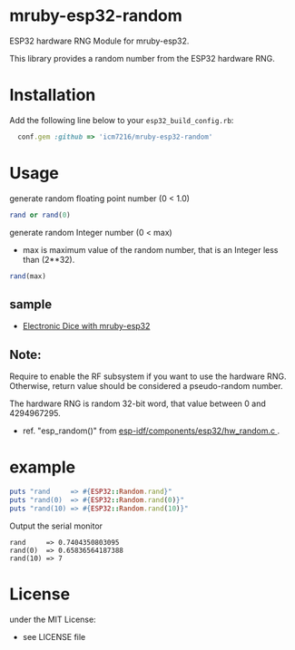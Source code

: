 # mruby-esp32-random

ESP32 hardware RNG Module for mruby-esp32.

This library provides a random number from the ESP32 hardware RNG.



# Installation

Add the following line below to your `esp32_build_config.rb`:

```ruby
  conf.gem :github => 'icm7216/mruby-esp32-random'
```

# Usage

generate random floating point number (0 < 1.0)
```ruby
rand or rand(0)  
```

generate random Integer number (0 < max)
*   max is maximum value of the random number, that is an Integer less than (2**32).
```ruby
rand(max)  
```
## sample

*   [Electronic Dice with mruby-esp32](https://github.com/icm7216/ElectronicDice-mruby-esp32)

## Note:

Require to enable the RF subsystem if you want to use the hardware RNG. Otherwise, return value should be considered a pseudo-random number.

The hardware RNG is random 32-bit word, that value between 0 and 4294967295.
*   ref. "esp_random()" from [ esp-idf/components/esp32/hw_random.c
](https://github.com/espressif/esp-idf/blob/9274814268f51333bd8aed65202621161e877a6a/components/esp32/hw_random.c#L25).

# example

```ruby
puts "rand     => #{ESP32::Random.rand}"
puts "rand(0)  => #{ESP32::Random.rand(0)}"
puts "rand(10) => #{ESP32::Random.rand(10)}"
```
Output the serial monitor
```
rand     => 0.7404350803095
rand(0)  => 0.65836564187388
rand(10) => 7
```

# License

under the MIT License:
- see LICENSE file
